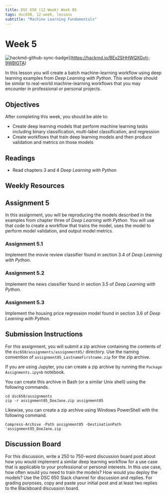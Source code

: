 ```yaml
---
title: DSC 650 (12 Week) Week 05
tags: dsc650, 12-week, lessons
subtitle: "Machine Learning Fundamentals"
---
```


# Week 5

![hackmd-github-sync-badge](https://hackmd.io/BEx2SHHWQXGvtj-9WBlGTA/badge)](https://hackmd.io/BEx2SHHWQXGvtj-9WBlGTA)


In this lesson you will create a batch machine-learning workflow using deep learning examples from *Deep Learning with Python*.  This workflow should be similar to real-world machine-learning workflows that you may encounter in professional or personal projects. 

## Objectives

After completing this week, you should be able to:

* Create deep learning models that perform machine learning tasks including binary classification, multi-label classification, and regression
* Create workflows that train deep learning models and then produce validation and metrics on those models

## Readings

* Read chapters 3 and 4  *Deep Learning with Python*

## Weekly Resources 

## Assignment 5

In this assignment, you will be reproducing the models described in the examples from chapter three of *Deep Learning with Python*. You will use that code to create a workflow that trains the model, uses the model to perform model validation, and output model metrics. 

### Assignment 5.1

Implement the movie review classifier found in section 3.4 of *Deep Learning with Python*. 

### Assignment 5.2 

Implement the news classifier found in section 3.5 of *Deep Learning with Python*. 

### Assignment 5.3

Implement the housing price regression model found in section 3.6 of *Deep Learning with Python*. 

## Submission Instructions

For this assignment, you will submit a zip archive containing the contents of the `dsc650/assignments/assignment05/` directory. Use the naming convention of `assignment05_LastnameFirstname.zip` for the zip archive. 

If you are using Jupyter, you can create a zip archive by running the `Package Assignments.ipynb` notebook. 

You can create this archive in Bash (or a similar Unix shell) using the following commands. 

```shell
cd dsc650/assignments
zip -r assignment05_DoeJane.zip assignment05
```

Likewise, you can create a zip archive using Windows PowerShell with the following command. 

```shell
Compress-Archive -Path assignment05 -DestinationPath 'assignment05_DoeJane.zip
```

## Discussion Board

For this discussion, write a 250 to 750-word discussion board post about how you would implement a similar deep learning workflow for a use case that is applicable to your professional or personal interests.  In this use case, how often would you need to train the models? How would you deploy the models? Use the DSC 650 Slack channel for discussion and replies.  For grading purposes, copy and paste your initial post and at least two replies to the Blackboard discussion board. 
